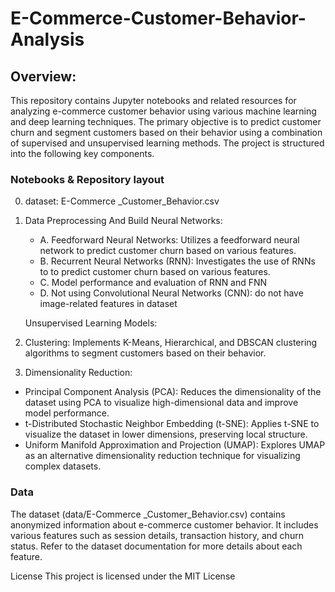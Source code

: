 # E-Commerce-Customer-Behavior-Analysis

## Overview: 
This repository contains Jupyter notebooks and related resources for analyzing e-commerce customer behavior using various machine learning and deep learning techniques. The primary objective is to predict customer churn and segment customers based on their behavior using a combination of supervised and unsupervised learning methods. The project is structured into the following key components.

### Notebooks & Repository layout 

0. dataset: E-Commerce _Customer_Behavior.csv

1. Data Preprocessing And Build Neural Networks: 
      -  A. Feedforward Neural Networks: Utilizes a feedforward neural network to predict customer churn based on various features.
      -  B. Recurrent Neural Networks (RNN): Investigates the use of RNNs to to predict customer churn based on various features.
      -  C. Model performance and evaluation of RNN and FNN
      -  D. Not using Convolutional Neural Networks (CNN): do not have image-related features in dataset


   Unsupervised Learning Models:
2.  Clustering: Implements K-Means, Hierarchical, and DBSCAN clustering algorithms to segment customers based on their behavior.

3.   Dimensionality Reduction:
- Principal Component Analysis (PCA): Reduces the dimensionality of the dataset using PCA to visualize high-dimensional data and improve model performance.
- t-Distributed Stochastic Neighbor Embedding (t-SNE): Applies t-SNE to visualize the dataset in lower dimensions, preserving local structure.
- Uniform Manifold Approximation and Projection (UMAP): Explores UMAP as an alternative dimensionality reduction technique for visualizing complex datasets.

### Data
The dataset (data/E-Commerce _Customer_Behavior.csv) contains anonymized information about e-commerce customer behavior. It includes various features such as session details, transaction history, and churn status. Refer to the dataset documentation for more details about each feature.

License
This project is licensed under the MIT License
